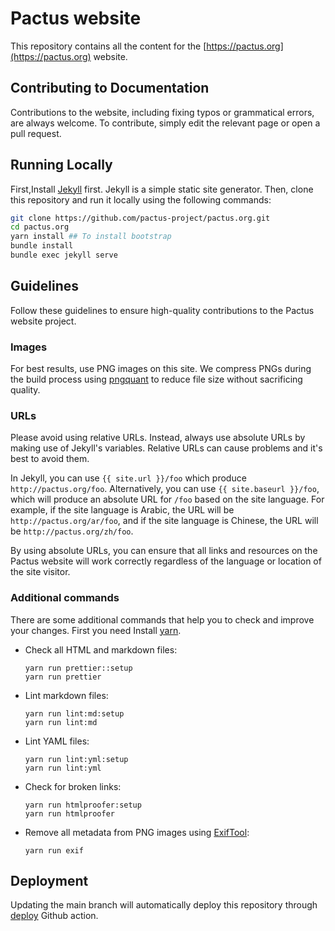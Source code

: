 # Pactus website

This repository contains all the content for the [https://pactus.org](https://pactus.org) website.

## Contributing to Documentation

Contributions to the website, including fixing typos or grammatical errors, are always welcome.
To contribute, simply edit the relevant page or open a pull request.

## Running Locally

First,Install [Jekyll](https://jekyllrb.com/docs/installation/) first. Jekyll is a simple static site generator.
Then, clone this repository and run it locally using the following commands:

```zsh
git clone https://github.com/pactus-project/pactus.org.git
cd pactus.org
yarn install ## To install bootstrap
bundle install
bundle exec jekyll serve
```

## Guidelines

Follow these guidelines to ensure high-quality contributions to the Pactus website project.

### Images

For best results, use PNG images on this site.
We compress PNGs during the build process using [pngquant](https://pngquant.org/) to reduce file size without sacrificing quality.

### URLs

Please avoid using relative URLs. Instead, always use absolute URLs by making use of Jekyll's variables.
Relative URLs can cause problems and it's best to avoid them.

In Jekyll, you can use `{{ site.url }}/foo` which produce `http://pactus.org/foo`.
Alternatively, you can use `{{ site.baseurl }}/foo`, which will produce an absolute URL for `/foo` based on the site language.
For example, if the site language is Arabic, the URL will be `http://pactus.org/ar/foo`,
and if the site language is Chinese, the URL will be `http://pactus.org/zh/foo`.

By using absolute URLs, you can ensure that all links and resources on the Pactus website will work correctly
regardless of the language or location of the site visitor.

### Additional commands

There are some additional commands that help you to check and improve your changes.
First you need Install [yarn](https://yarnpkg.com/).

- Check all HTML and markdown files:
  ```
  yarn run prettier::setup
  yarn run prettier
  ```
- Lint markdown files:
  ```
  yarn run lint:md:setup
  yarn run lint:md
  ```

- Lint YAML files:
  ```
  yarn run lint:yml:setup
  yarn run lint:yml
  ```

- Check for broken links:
  ```
  yarn run htmlproofer:setup
  yarn run htmlproofer
  ```

- Remove all metadata from PNG images using [ExifTool](https://exiftool.org/):
  ```
  yarn run exif
  ```

## Deployment

Updating the main branch will automatically deploy this repository through [deploy](.github/workflows/deploy.yml) Github action.
